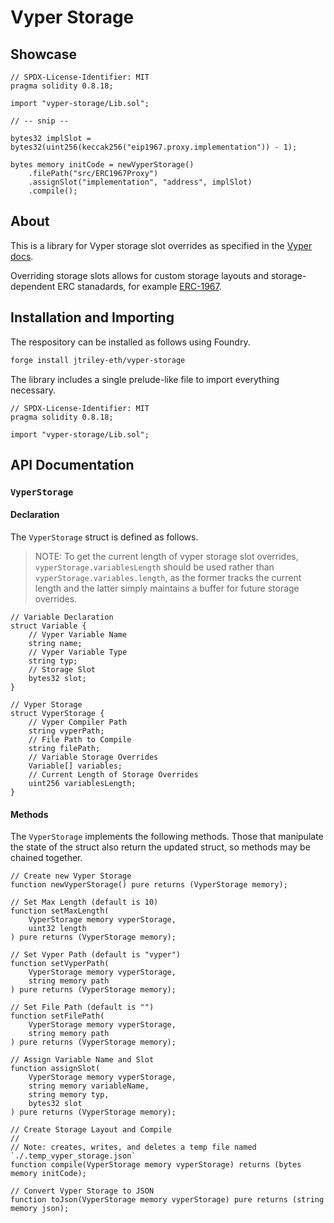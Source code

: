 # Vyper Storage

## Showcase

```solidity
// SPDX-License-Identifier: MIT
pragma solidity 0.8.18;

import "vyper-storage/Lib.sol";

// -- snip --

bytes32 implSlot = bytes32(uint256(keccak256("eip1967.proxy.implementation")) - 1);

bytes memory initCode = newVyperStorage()
    .filePath("src/ERC1967Proxy")
    .assignSlot("implementation", "address", implSlot)
    .compile();
```

## About

This is a library for Vyper storage slot overrides as specified in the
[Vyper docs](https://docs.vyperlang.org/en/stable/compiling-a-contract.html#storage-layout).

Overriding storage slots allows for custom storage layouts and storage-dependent ERC stanadards,
for example [ERC-1967](https://eips.ethereum.org/EIPS/eip-1967).

## Installation and Importing

The respository can be installed as follows using Foundry.

```bash
forge install jtriley-eth/vyper-storage
```

The library includes a single prelude-like file to import everything necessary.

```solidity
// SPDX-License-Identifier: MIT
pragma solidity 0.8.18;

import "vyper-storage/Lib.sol";
```

## API Documentation

### `VyperStorage`

#### Declaration

The `VyperStorage` struct is defined as follows.

> NOTE: To get the current length of vyper storage slot overrides, `vyperStorage.variablesLength`
> should be used rather than `vyperStorage.variables.length`, as the former tracks the current
> length and the latter simply maintains a buffer for future storage overrides.

```solidity
// Variable Declaration
struct Variable {
    // Vyper Variable Name
    string name;
    // Vyper Variable Type
    string typ;
    // Storage Slot
    bytes32 slot;
}

// Vyper Storage
struct VyperStorage {
    // Vyper Compiler Path
    string vyperPath;
    // File Path to Compile
    string filePath;
    // Variable Storage Overrides
    Variable[] variables;
    // Current Length of Storage Overrides
    uint256 variablesLength;
}
```

#### Methods

The `VyperStorage` implements the following methods. Those that manipulate the state of the struct
also return the updated struct, so methods may be chained together.

```solidity
// Create new Vyper Storage
function newVyperStorage() pure returns (VyperStorage memory);

// Set Max Length (default is 10)
function setMaxLength(
    VyperStorage memory vyperStorage,
    uint32 length
) pure returns (VyperStorage memory);

// Set Vyper Path (default is "vyper")
function setVyperPath(
    VyperStorage memory vyperStorage,
    string memory path
) pure returns (VyperStorage memory);

// Set File Path (default is "")
function setFilePath(
    VyperStorage memory vyperStorage,
    string memory path
) pure returns (VyperStorage memory);

// Assign Variable Name and Slot
function assignSlot(
    VyperStorage memory vyperStorage,
    string memory variableName,
    string memory typ,
    bytes32 slot
) pure returns (VyperStorage memory);

// Create Storage Layout and Compile
//
// Note: creates, writes, and deletes a temp file named `./.temp_vyper_storage.json`
function compile(VyperStorage memory vyperStorage) returns (bytes memory initCode);

// Convert Vyper Storage to JSON
function toJson(VyperStorage memory vyperStorage) pure returns (string memory json);
```
